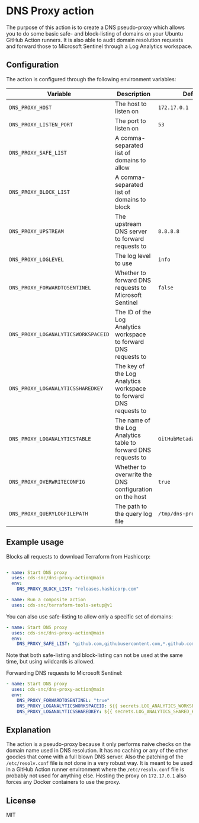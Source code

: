 # DNS Proxy action

The purpose of this action is to create a DNS pseudo-proxy which allows you to do some basic safe- and block-listing of domains on your Ubuntu GitHub Action runners. It is also able to audit domain resolution requests and forward those to Microsoft Sentinel through a Log Analytics workspace.

## Configuration

The action is configured through the following environment variables:

| Variable | Description | Default value |
| --- | --- | --- |
| `DNS_PROXY_HOST` | The host to listen on | `172.17.0.1` |
| `DNS_PROXY_LISTEN_PORT` | The port to listen on | `53` |
| `DNS_PROXY_SAFE_LIST` | A comma-separated list of domains to allow | |
| `DNS_PROXY_BLOCK_LIST` | A comma-separated list of domains to block | |
| `DNS_PROXY_UPSTREAM` | The upstream DNS server to forward requests to | `8.8.8.8` |
| `DNS_PROXY_LOGLEVEL` | The log level to use | `info` |
| `DNS_PROXY_FORWARDTOSENTINEL` | Whether to forward DNS requests to Microsoft Sentinel | `false` |
| `DNS_PROXY_LOGANALYTICSWORKSPACEID` | The ID of the Log Analytics workspace to forward DNS requests to | |
| `DNS_PROXY_LOGANALYTICSSHAREDKEY` | The key of the Log Analytics workspace to forward DNS requests to | |
| `DNS_PROXY_LOGANALYTICSTABLE` | The name of the Log Analytics table to forward DNS requests to | `GitHubMetadata_CI_DNS_Queries` |
| `DNS_PROXY_OVERWRITECONFIG` | Whether to overwrite the DNS configuration on the host | `true` |
| `DNS_PROXY_QUERYLOGFILEPATH` | The path to the query log file | `/tmp/dns-proxy-query.log` |

## Example usage

Blocks all requests to download Terraform from Hashicorp:

```yaml

- name: Start DNS proxy
  uses: cds-snc/dns-proxy-action@main
  env: 
    DNS_PROXY_BLOCK_LIST: "releases.hashicorp.com"

- name: Run a composite action
  uses: cds-snc/terraform-tools-setup@v1

```

You can also use safe-listing to allow only a specific set of domains:

```yaml
- name: Start DNS proxy
  uses: cds-snc/dns-proxy-action@main
  env: 
    DNS_PROXY_SAFE_LIST: "github.com,githubusercontent.com,*.github.com,*.githubusercontent.com"
```

Note that both safe-listing and block-listing can not be used at the same time, but using wildcards is allowed.

Forwarding DNS requests to Microsoft Sentinel:

```yaml
- name: Start DNS proxy
  uses: cds-snc/dns-proxy-action@main
  env: 
    DNS_PROXY_FORWARDTOSENTINEL: "true"
    DNS_PROXY_LOGANALYTICSWORKSPACEID: ${{ secrets.LOG_ANALYTICS_WORKSPACE_ID }}
    DNS_PROXY_LOGANALYTICSSHAREDKEY: ${{ secrets.LOG_ANALYTICS_SHARED_KEY }}
```

## Explanation

The action is a pseudo-proxy because it only performs naive checks on the domain name used in DNS resolution. It has no caching or any of the other goodies that come with a full blown DNS server. Also the patching of the `/etc/resolv.conf` file is not done in a very robust way. It is meant to be used in a GitHub Action runner environment where the `/etc/resolv.conf` file is probably not used for anything else. Hosting the proxy on `172.17.0.1` also forces any Docker containers to use the proxy.

## License
MIT